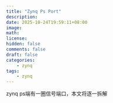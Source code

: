 ```yaml
---
title: "Zynq Ps Port"
description: 
date: 2025-10-24T19:59:11+08:00
image: 
math: 
license: 
hidden: false
comments: false
draft: false
categories:
    - zynq
tags:
    - zynq
---
```


zynq ps端有一圈信号端口，本文将逐一拆解